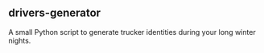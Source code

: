 ## drivers-generator
A small Python script to generate trucker identities during your long winter nights.
